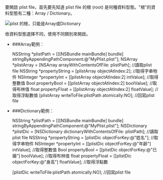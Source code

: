 要開啟 plist file，首先要先知道 plist file 的根 (root) 是何種資料型態。"根"的資料型態有二種：Array / Dictionary。

![plist 的根，只能是Array或Dictionary](http://1.bp.blogspot.com/-hpM0zNbsJAA/UWVpB_-Zz4I/AAAAAAAAADc/B_3j2EKlIfQ/s1600/type.png)

依資料型態選擇不同，使用不同類別來開啟。


* ###Array範例：

   NSString *plistPath = [[[NSBundle mainBundle] bundle]
   stringByAppendingPathComponent:@"MyPlist.plist"];
   NSArray *plistArray = [NSArray arrayWithContentsOfFile: plistPath]; //讀取plist file
   NSString *propertyString = [plistArray objectAtIndex:2];            //取得字串物件
   NSInteger *propertyInt = [[plistArray objectAtIndex:2] intValue]; //取得整數值
   Bool propertyBool = [[plistArray objectAtIndex:2] boolValue];    //取得布林值
   float propertyFloat = [[plistArray objectAtIndex:2] floatValue];   //取得浮點數值
   [plistArray writeToFile:plistPath atomically:NO]; //回寫plist file

* ###Dictionary範例：

   NSString *plistPath = [[[NSBundle mainBundle] bundle]
   stringByAppendingPathComponent:@"MyPlist.plist"];
   NSDictionary *plistDic = [NSDictionary dictionaryWithContentsOfFile: plistPath]; //讀取plist file
   NSString *propertyString = [plistDic objectForKey:@"姓名"];            //取得字串物件
   NSInteger *propertyInt = [[plistDic objectForKey:@"年齡"] intValue]; //取得整數值
   Bool propertyBool = [[plistDic objectForKey:@"已婚"]  boolValue];    //取得布林值
   float propertyFloat = [[plistDic objectForKey:@"身高"]  floatValue];   //取得浮點數
   
   [plistDic writeToFile:plistPath atomically:NO]; //回寫plist file



